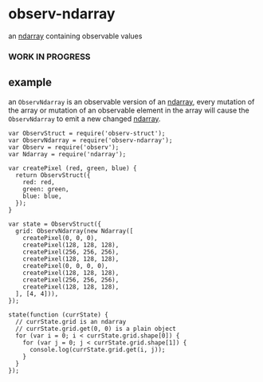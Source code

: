 # observ-ndarray

an [ndarray](http://npmjs.org/ndarray) containing observable values

### WORK IN PROGRESS

## example

an `ObservNdarray` is an observable version of an [ndarray](http://npmjs.org/ndarray), every mutation of the array or mutation of an observable element in the array will cause the `ObservNdarray` to emit a new changed [ndarray](http://npmjs.org/ndarray).

```
var ObservStruct = require('observ-struct');
var ObservNdarray = require('observ-ndarray');
var Observ = require('observ');
var Ndarray = require('ndarray');

var createPixel (red, green, blue) {
  return ObservStruct({
    red: red,
    green: green,
    blue: blue,
  });
}

var state = ObservStruct({
  grid: ObservNdarray(new Ndarray([
    createPixel(0, 0, 0),
    createPixel(128, 128, 128),
    createPixel(256, 256, 256),
    createPixel(128, 128, 128),
    createPixel(0, 0, 0, 0),
    createPixel(128, 128, 128),
    createPixel(256, 256, 256),
    createPixel(128, 128, 128),
  ], [4, 4])),
});

state(function (currState) {
  // currState.grid is an ndarray
  // currState.grid.get(0, 0) is a plain object
  for (var i = 0; i < currState.grid.shape[0]) {
    for (var j = 0; j < currState.grid.shape[1]) {
      console.log(currState.grid.get(i, j));
    }
  }
});
```
